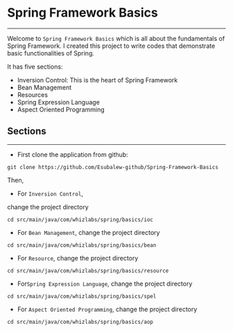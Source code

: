 
# Spring Framework Basics

---

Welcome to `Spring Framework Basics` which is all about the fundamentals of Spring Framework. I created this project to write codes that demonstrate basic functionalities of Spring. 

It has five sections:

- Inversion Control: This is the heart of Spring Framework
- Bean Management
- Resources
- Spring Expression Language
- Aspect Oriented Programming

## Sections

---

- First clone the application from github:

```
git clone https://github.com/Esubalew-github/Spring-Framework-Basics
```

Then, 
- For `Inversion Control`,

change the project directory

```
cd src/main/java/com/whizlabs/spring/basics/ioc
```

- For `Bean Management`,
  change the project directory

```
cd src/main/java/com/whizlabs/spring/basics/bean
```

- For `Resource`,
  change the project directory

```
cd src/main/java/com/whizlabs/spring/basics/resource
```


- For`Spring Expression Language`,
  change the project directory

```
cd src/main/java/com/whizlabs/spring/basics/spel
```

- For `Aspect Oriented Programming`,
  change the project directory

```
cd src/main/java/com/whizlabs/spring/basics/aop
```

